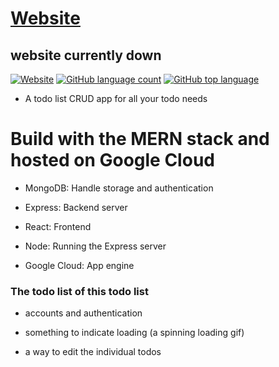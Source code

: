 # [Website](https://todos-283807.uc.r.appspot.com/)
## website currently down

[![Website](https://img.shields.io/website?down_color=red&down_message=offline&up_color=green&up_message=online&url=https%3A%2F%2Ftodos-283807.uc.r.appspot.com%2F)](https://todos-283807.uc.r.appspot.com/)
[![GitHub language count](https://img.shields.io/github/languages/count/ziyangll/Todos)](https://todos-283807.uc.r.appspot.com/)
[![GitHub top language](https://img.shields.io/github/languages/top/ziyangll/Todos)](https://todos-283807.uc.r.appspot.com/)

- A todo list CRUD app for all your todo needs

# Build with the MERN stack and hosted on Google Cloud

- MongoDB: Handle storage and authentication

- Express: Backend server

- React: Frontend

- Node: Running the Express server

- Google Cloud: App engine

### The todo list of this todo list
- accounts and authentication

- something to indicate loading (a spinning loading gif)

- a way to edit the individual todos
